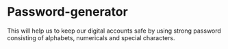 # Password-generator
This will help us to keep our digital accounts safe by using strong password consisting of alphabets, numericals and special characters.
